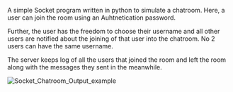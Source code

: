 A simple Socket program written in python to simulate a chatroom. Here, a user can join the room using an Auhtnetication password. 

Further, the user has the freedom to choose their username and all other users are notified about the joining of that user into the chatroom. No 2 users can have the same username.

The server keeps log of all the users that joined the room and left the room along with the messages they sent in the meanwhile.

![Socket_Chatroom_Output_example](https://github.com/Bhavvuk-Kalra/Very_Basic_Socket_Chatroom/assets/121094161/5b1faca5-be09-4d7d-a9d1-8c7e810bd11c)
